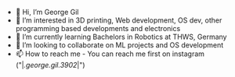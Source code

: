 - 👋 Hi, I’m George Gil
- 👀 I’m interested in 3D printing, Web development, OS dev, other programming based developments and electronics 
- 🌱 I’m currently learning Bachelors in Robotics at THWS, Germany
- 💞️ I’m looking to collaborate on ML projects and OS development
- 📫 How to reach me - You can reach me first on instagram ("|_.george.gil.3902_|")

<!---
georgegil3902/georgegil3902 is a ✨ special ✨ repository because its `README.md` (this file) appears on your GitHub profile.
You can click the Preview link to take a look at your changes.
--->
